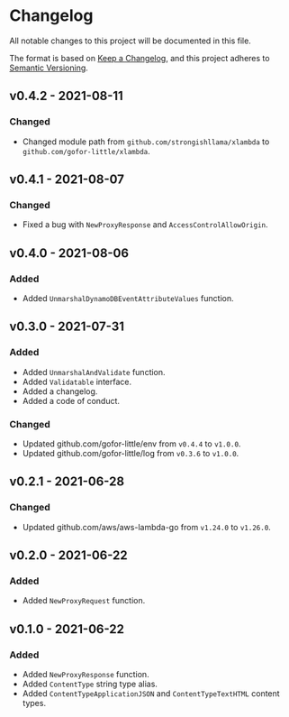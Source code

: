 # Changelog

All notable changes to this project will be documented in this file.

The format is based on [Keep a Changelog](https://keepachangelog.com/en/1.0.0/), and this project adheres to [Semantic Versioning](https://semver.org/spec/v2.0.0.html).

## v0.4.2 - 2021-08-11
### Changed
* Changed module path from ```github.com/strongishllama/xlambda``` to ```github.com/gofor-little/xlambda```.

## v0.4.1 - 2021-08-07
### Changed
* Fixed a bug with ```NewProxyResponse``` and ```AccessControlAllowOrigin```.

## v0.4.0 - 2021-08-06
### Added
* Added ```UnmarshalDynamoDBEventAttributeValues``` function.

## v0.3.0 - 2021-07-31
### Added
* Added ```UnmarshalAndValidate``` function.
* Added ```Validatable``` interface.
* Added a changelog.
* Added a code of conduct.

### Changed
* Updated github.com/gofor-little/env from ```v0.4.4``` to ```v1.0.0```.
* Updated github.com/gofor-little/log from ```v0.3.6``` to ```v1.0.0```.


## v0.2.1 - 2021-06-28
### Changed
* Updated github.com/aws/aws-lambda-go from ```v1.24.0``` to ```v1.26.0```.

## v0.2.0 - 2021-06-22
### Added
* Added ```NewProxyRequest``` function.

## v0.1.0 - 2021-06-22
### Added
* Added ```NewProxyResponse``` function.
* Added ```ContentType``` string type alias.
* Added ```ContentTypeApplicationJSON``` and ```ContentTypeTextHTML``` content types.
